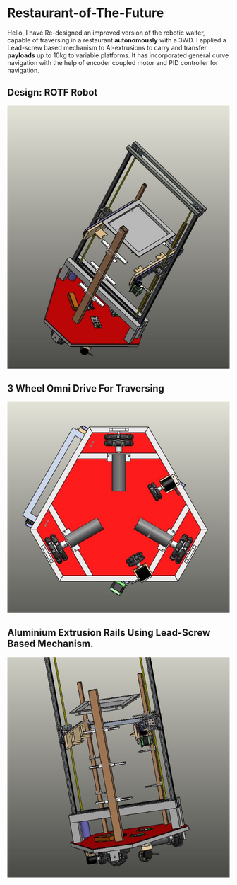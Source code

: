# Restaurant-of-The-Future
Hello, 
I have Re-designed an improved version of the robotic waiter, capable of traversing in a restaurant <b>autonomously</b> with a 3WD. 
I applied a Lead-screw based mechanism to Al-extrusions to carry and transfer <b>payloads</b> up to 10kg to variable platforms.
It has incorporated general curve navigation with the help of encoder coupled motor and PID controller for navigation.

## Design: ROTF Robot
<p align="center">
  <img src="https://github.com/visvash/Restaurant-of-The-Future/blob/master/images/rotf5.JPG">
</p>

## 3 Wheel Omni Drive For Traversing
<p align="center">
  <img src="https://github.com/visvash/Restaurant-of-The-Future/blob/master/images/rotf2.JPG">
</p>


## Aluminium Extrusion Rails Using Lead-Screw Based Mechanism.
<p align="center">
  <img src="https://github.com/visvash/Restaurant-of-The-Future/blob/master/images/rotf1.JPG">
</p>
